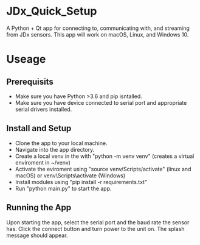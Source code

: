 # JDx_Quick_Setup
A Python + Qt app for connecting to, communicating with, and streaming from JDx sensors. This app will work on macOS, Linux, and Windows 10.

# Useage
## Prerequisits
+ Make sure you have Python >3.6 and pip isntalled.
+ Make sure you have device connected to serial port and appropriate serial drivers installed.
## Install and Setup
+ Clone the app to your local machine.
+ Navigate into the app directory. 
+ Create a local venv in the with "python -m venv venv" (creates a virtual enviroment in ~/venv)
+ Activate the eviroment using "source venv/Scripts/activate" (linux and macOS) or venv\Scripts\activate (Windows)
+ Install modules using "pip install -r requirements.txt"
+ Run "python main.py" to start the app.
## Running the App
Upon starting the app, select the serial port and the baud rate the sensor has.
Click the connect button and turn power to the unit on. The splash message should appear.
